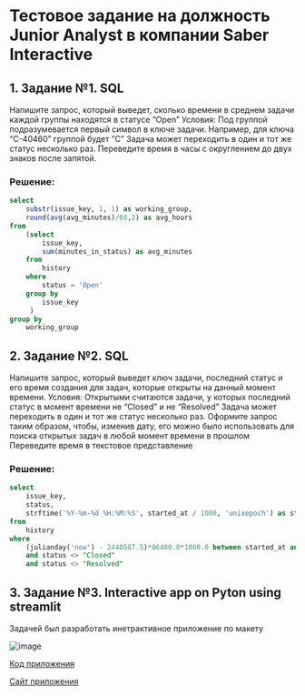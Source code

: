 # Тестовое задание на должность Junior Analyst в компании Saber Interactive

## 1. Задание №1. SQL
Напишите запрос, который выведет, сколько времени в среднем задачи каждой группы находятся в статусе “Open” 
Условия:
Под группой подразумевается первый символ в ключе задачи. Например, для ключа “C-40460” группой будет “C”
Задача может переходить в один и тот же статус несколько раз.
Переведите время в часы с округлением до двух знаков после запятой.

### Решение:
```SQL I'm A tab
select
    substr(issue_key, 1, 1) as working_group,
    round(avg(avg_minutes)/60,2) as avg_hours
from
    (select 
        issue_key,
        sum(minutes_in_status) as avg_minutes
    from 
        history
    where
        status = 'Open'
    group by
        issue_key
     )
group by
    working_group
```
## 2. Задание №2. SQL
Напишите запрос, который выведет ключ задачи, последний статус и его время создания для задач, которые открыты на данный момент времени.
Условия:
Открытыми считаются задачи, у которых последний статус в момент времени не “Closed” и не “Resolved”
Задача может переходить в один и тот же статус несколько раз.
Оформите запрос таким образом, чтобы, изменив дату, его можно было использовать для поиска открытых задач в любой момент времени в прошлом
Переведите время в текстовое представление

### Решение:
```SQL I'm A tab
select 
    issue_key,
    status,
    strftime('%Y-%m-%d %H:%M:%S', started_at / 1000, 'unixepoch') as start_time
from
    history
where
    (julianday('now') - 2440587.5)*86400.0*1000.0 between started_at and ended_at
    and status <> "Closed"
    and status <> "Resolved"
```

## 3. Задание №3. Interactive app on Pyton using streamlit
Задачей был разработать инетрактивное приложение по макету

![image](https://github.com/bebyakinb/test_assignments_Analyst/tree/master/Saber/assets/maket.png)

[Код приложения](https://github.com/bebyakinb/test_assignments_Analyst/tree/master/Saber/Task_3_streamlit_app.py)

[Сайт приложения](https://35.91.83.221:8501)


